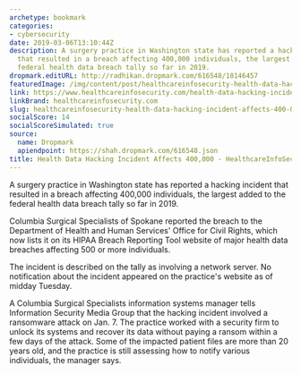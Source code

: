 ```yaml
---
archetype: bookmark
categories:
- cybersecurity
date: 2019-03-06T13:10:44Z
description: A surgery practice in Washington state has reported a hacking incident
  that resulted in a breach affecting 400,000 individuals, the largest added to the
  federal health data breach tally so far in 2019.
dropmark.editURL: http://radhikan.dropmark.com/616548/18146457
featuredImage: /img/content/post/healthcareinfosecurity-health-data-hacking-incident-affects-400-000-healthcareinfosecurity.jpg
link: https://www.healthcareinfosecurity.com/health-data-hacking-incident-affects-400000-a-12122
linkBrand: healthcareinfosecurity.com
slug: healthcareinfosecurity-health-data-hacking-incident-affects-400-000-healthcareinfosecurity
socialScore: 14
socialScoreSimulated: true
source:
  name: Dropmark
  apiendpoint: https://shah.dropmark.com/616548.json
title: Health Data Hacking Incident Affects 400,000 - HealthcareInfoSecurity
---
```

A surgery practice in Washington state has reported a hacking incident that resulted in a breach affecting 400,000 individuals, the largest added to the federal health data breach tally so far in 2019.

Columbia Surgical Specialists of Spokane reported the breach to the Department of Health and Human Services' Office for Civil Rights, which now lists it on its HIPAA Breach Reporting Tool website of major health data breaches affecting 500 or more individuals.

The incident is described on the tally as involving a network server. No notification about the incident appeared on the practice's website as of midday Tuesday.

A Columbia Surgical Specialists information systems manager tells Information Security Media Group that the hacking incident involved a ransomware attack on Jan. 7. The practice worked with a security firm to unlock its systems and recover its data without paying a ransom within a few days of the attack. Some of the impacted patient files are more than 20 years old, and the practice is still assessing how to notify various individuals, the manager says.

